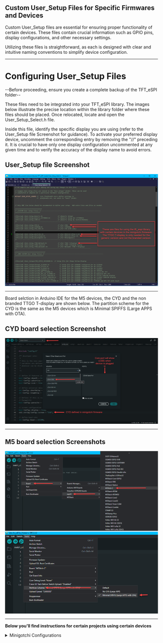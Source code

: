 ## Custom User_Setup Files for Specific Firmwares and Devices

<p>Custom User_Setup files are essential for ensuring proper functionality of certain devices. These files contain crucial information such as GPIO pins, display configurations, and other necessary settings.

Utilizing these files is straightforward, as each is designed with clear and intuitive naming conventions to simplify device configuration.</p>

---

# Configuring User_Setup Files

--Before proceeding, ensure you create a complete backup of the TFT_eSPI folder--

These files need to be integrated into your TFT_eSPI library. The images below illustrate the precise location within the library folder where these files should be placed. Once relocated, locate and open the User_Setup_Select.h file.

Inside this file, identify the specific display you are using (refer to the User_Setup file Screenshot for guidance). To activate your preferred display device, uncomment the corresponding entry by removing the "//" preceding it. It is crucial to have only one display configuration uncommented at any given time and to verify the accuracy of the display name to avoid errors.

## User_Setup file Screenshot

![user_setup_sel](images/user_setup_sel.png)

---

Board selction in Arduino IDE for the M5 devices, the CYD and the non branded TTGO T-display are shown below. The partition scheme for the CYD is the same as the
M5 devices which is Minimal SPIFFS (Large APPS with OTA).

## CYD board selection Screenshot

![board-choice](images/cyd_screen.png)

---

## M5 board selection Screenshots

![board-choice](images/board-choice.png) ![partition](images/part-scheme.png)

---

<b>Below you'll find instructions for certain projects using certain devices</b>

<details>
<summary>Minigotchi Configurations</summary>
<p align="left">If you intend to flash the minigotchi firmware to an M5 device or a generic ttgo t-display, ensure you select one of the following User_Setup files that corresponds with the device available in the firmware:
<br>
- (User_Setup_CYD.h) For use with a ESP32-2432S028R also called a CYD
<br>
- (User_Setup_CYD2USB.h) For use with a CYD that has microUSB & USB-C. Only define in User_Setup_Select.h & not in minigotchi firmware
<br>
- (User_Setup_m5stickc.h) For use with a M5Stick C Plus 1.1
<br>
- (User_Setup_m5stickcp2.h) For use with a M5Stick C Plus 2
<br>
- (User_Setup_m5cardputer.h) For use with a M5Cardputer
<br>
- (User_Setup_TTGO_NoTouch.h) Can be used with a generic (Non branded) TTGO T-Display
</p>
</details>
